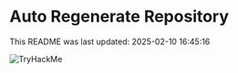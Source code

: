 # Auto Regenerate Repository

This README was last updated: 2025-02-10 16:45:16

 ![TryHackMe](https://tryhackme.com/badge/533634)